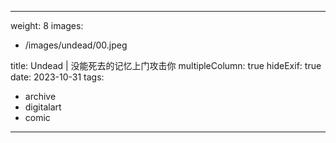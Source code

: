 

---
weight: 8
images:
- /images/undead/00.jpeg

title: Undead | 没能死去的记忆上门攻击你
multipleColumn: true
hideExif: true
date: 2023-10-31
tags:
- archive
- digitalart
- comic
---

